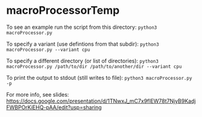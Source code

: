 # macroProcessorTemp


To see an example run the script from this directory:
`python3 macroProcessor.py`

To specify a variant (use defintions from that subdir):
`python3 macroProcessor.py --variant cpu`

To specify a different directory (or list of directories):
`python3 macroProcessor.py /path/to/dir /path/to/another/dir --variant cpu`

To print the output to stdout (still writes to file):
`python3 macroProcessor.py -p`



For more info, see slides:
https://docs.google.com/presentation/d/1TNwxJ_mC7x9flEW78t7NjyB9KadjFWBPOrKiEHQ-pAA/edit?usp=sharing
